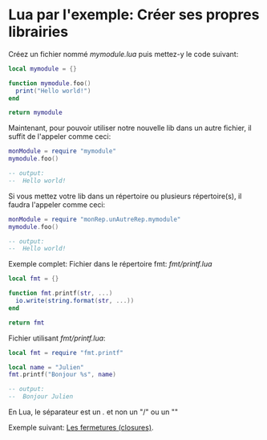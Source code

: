 # Lua par l'exemple: Créer ses propres librairies

Créez un fichier nommé *mymodule.lua* puis mettez-y le code suivant:
```lua
local mymodule = {}

function mymodule.foo()
  print("Hello world!")
end

return mymodule
```

Maintenant, pour pouvoir utiliser notre nouvelle lib dans un autre fichier, il suffit de l'appeler comme ceci:
```lua
monModule = require "mymodule"
mymodule.foo()

-- output:
--  Hello world!
```

Si vous mettez votre lib dans un répertoire ou plusieurs répertoire(s), il faudra l'appeler comme ceci:
```lua
monModule = require "monRep.unAutreRep.mymodule"
mymodule.foo()

-- output:
--  Hello world!
```

Exemple complet:
Fichier dans le répertoire fmt: *fmt/printf.lua*
```lua
local fmt = {}

function fmt.printf(str, ...)
  io.write(string.format(str, ...))
end

return fmt
```

Fichier utilisant *fmt/printf.lua*:
```lua
local fmt = require "fmt.printf"

local name = "Julien"
fmt.printf("Bonjour %s", name)

-- output:
--  Bonjour Julien
```


En Lua, le séparateur est un *.* et non un "/" ou un "\"

Exemple suivant: [Les fermetures (closures)](closures.md).
